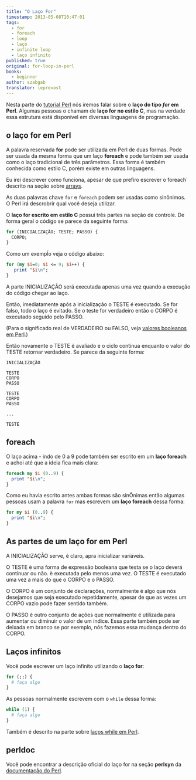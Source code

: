 ```yaml
---
title: "O Laço For"
timestamp: 2013-05-08T10:47:01
tags:
  - for
  - foreach
  - loop
  - laço
  - infinite loop
  - laço infinito
published: true
original: for-loop-in-perl
books:
  - beginner
author: szabgab
translator: leprevost
---
```



Nesta parte do [tutorial Perl](/perl-tutorial) nós iremos falar sobre
o <b>laço do tipo <i>for</i> em Perl</b>. Algumas pessoas o chamam de 
<b>laço for no estilo C</b>, mas na verdade essa estrutura está disponível
em diversas linguagens de programação.


## o laço for em Perl

A palavra reservada <b>for</b> pode ser utilizada em Perl de duas formas.
Pode ser usada da mesma forma que um laço <b>foreach</b> e pode também
ser usada como o laço tradicional de três parâmetros. Essa forma é também
conhecida como estilo C, porém existe em outras linguagens.

Eu irei descrever como funciona, apesar de que prefiro escrever o <h>foreach`
descrito na seção sobre [arrays](https://perlmaven.com/perl-arrays).

As duas palavras chave `for` e `foreach` podem ser usadas como 
sinônimos. O Perl irá descrobrir qual você deseja utilizar.

O <b>laço for escrito em estilo C</b> possui três partes na seção de controle.
De forma geral o código se parece da seguinte forma:

```perl
for (INICIALIZAÇÃO; TESTE; PASSO) {
  CORPO;
}
```

Como um exempĺo veja o código abaixo:

```perl
for (my $i=0; $i <= 9; $i++) {
   print "$i\n";
}
```

A parte INICIALIZAÇÃO será executada apenas uma vez quando a execução do código chegar ao laço.

Então, imediatamente após a inicialização o TESTE é executado. Se for falso, todo o laço é evitado.
Se o teste for verdadeiro então o CORPO é executado seguido pelo PASSO.

(Para o significado real de VERDADEIRO ou FALSO, veja [valores booleanos em Perl](/valores-booleanos-em-perl).)

Então novamente o TESTE é avaliado e o ciclo continua enquanto o valor do TESTE retornar verdadeiro.
Se parece da seguinte forma:

```
INICIALIZAÇÃO

TESTE
CORPO
PASSO

TESTE
CORPO
PASSO

...

TESTE
```


## foreach

O laço acima - indo de 0 a 9 pode também ser escrito em um <b>laço foreach</b>
e achoi até que a ideia fica mais clara:

```perl
foreach my $i (0..9) {
  print "$i\n";
}
```

Como eu havia escrito antes ambas formas são sinÔnimas então algumas pessoas
usam a palavra `for` mas escrevem um <b>laço foreach</b> dessa forma:

```perl
for my $i (0..9) {
  print "$i\n";
}
```

## As partes de um laço for em Perl

A INICIALIZAÇÃO serve, é claro, apra inicializar variáveis.

O TESTE é uma forma de expressão booleana que testa se o laço deverá continuar ou não.
è executada pelo menos uma vez. O TESTE é executado uma vez a mais do que o CORPO e o PASSO.

O CORPO é um conjunto de declarações, normalmente é algo que nós desejamos que seja executado
repetidamente, apesar de que as vezes um CORPO vazio pode fazer sentido também.

O PASSO é outro conjunto de ações que normalmente é utilizada para aumentar ou diminuir o valor
de um índice. Essa parte também pode ser deixada em branco se por exemplo, nós fazemos essa
mudança dentro do CORPO.

## Laços infinitos

Você pode escrever um laço infinito utilizando o <b>laço for</b>:

```perl
for (;;) {
  # faça algo
}
```

As pessoas normalmente escrevem com o `while` dessa forma:

```perl
while (1) {
  # faça algo
}
```

Também é descrito na parte sobre [laços while em Perl](/laco-while).

## perldoc

Você pode encontrar a descrição oficial do laço for na seção <b>perlsyn</b> da
[documentação do Perl](http://perldoc.perl.org/perlsyn.html#For-Loops).
